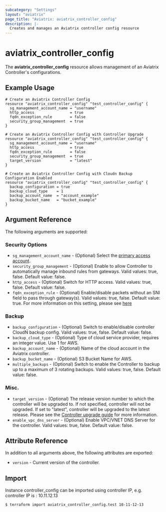 ```yaml
---
subcategory: "Settings"
layout: "aviatrix"
page_title: "Aviatrix: aviatrix_controller_config"
description: |-
  Creates and manages an Aviatrix controller config resource
---
```


# aviatrix_controller_config

The **aviatrix_controller_config** resource allows management of an Aviatrix Controller's configurations.

## Example Usage

```hcl
# Create an Aviatrix Controller Config
resource "aviatrix_controller_config" "test_controller_config" {
  sg_management_account_name = "username"
  http_access                = true
  fqdn_exception_rule        = false
  security_group_management  = true
}
```
```hcl
# Create an Aviatrix Controller Config with Controller Upgrade
resource "aviatrix_controller_config" "test_controller_config" {
  sg_management_account_name = "username"
  http_access                = true
  fqdn_exception_rule        = false
  security_group_management  = true
  target_version             = "latest"
}
```
```hcl
# Create an Aviatrix Controller Config with Cloudn Backup Configuration Enabled
resource "aviatrix_controller_config" "test_controller_config" {
  backup_configuration = true
  backup_cloud_type    = 1
  backup_account_name  = "account_example"
  backup_bucket_name   = "bucket_example"
}
```

## Argument Reference

The following arguments are supported:

### Security Options
* `sg_management_account_name` - (Optional) Select the [primary access account](https://docs.aviatrix.com/HowTos/aviatrix_account.html#setup-primary-access-account-for-aws-cloud).
* `security_group_management` - (Optional) Enable to allow Controller to automatically manage inbound rules from gateways. Valid values: true, false. Default value: false.
* `http_access` - (Optional) Switch for HTTP access. Valid values: true, false. Default value: false.
* `fqdn_exception_rule` - (Optional) Enable/disable packets without an SNI field to pass through gateway(s). Valid values: true, false. Default value: true. For more information on this setting, please see [here](https://docs.aviatrix.com/HowTos/FQDN_Whitelists_Ref_Design.html#exception-rule)

### Backup
* `backup_configuration` - (Optional) Switch to enable/disable controller CloudN backup config. Valid values: true, false. Default value: false.
* `backup_cloud_type` - (Optional) Type of cloud service provider, requires an integer value. Use 1 for AWS.
* `backup_account_name` - (Optional) Name of the cloud account in the Aviatrix controller.
* `backup_bucket_name` - (Optional) S3 Bucket Name for AWS.
* `multiple_backups` - (Optional) Switch to enable the Controller to backup up to a maximum of 3 rotating backups. Valid values: true, false. Default value: false.

### Misc.
* `target_version` - (Optional) The release version number to which the controller will be upgraded to. If not specified, controller will not be upgraded. If set to "latest", controller will be upgraded to the latest release. Please see the [Controller upgrade guide](https://docs.aviatrix.com/HowTos/inline_upgrade.html) for more information.
* `enable_vpc_dns_server` - (Optional) Enable VPC/VNET DNS Server for the controller. Valid values: true, false. Default value: false.

## Attribute Reference

In addition to all arguments above, the following attributes are exported:

* `version` - Current version of the controller.

## Import

Instance controller_config can be imported using controller IP, e.g. controller IP is : 10.11.12.13

```
$ terraform import aviatrix_controller_config.test 10-11-12-13
```
